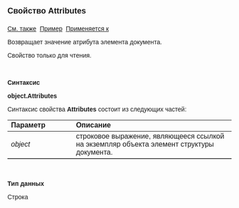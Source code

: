 <html>
<head>
<title>Элемент структуры документа\Attributes</title>
</head>

<body>

<p><strong><font size="4" face="Arial">Свойство Attributes<br>
<br>
</font></strong><font face="Arial"><a href="../../Defs/doc.html">См. 
также</a>&nbsp;
<u>Пример</u>&nbsp; <a href="../ASDocStructureElement.html">Применяется к</a></font></p>

<p><font face="Arial">Возвращает значение атрибута элемента документа.</font></p>

<p><font face="Arial">Свойство только для чтения.</font></p>

<p class="label">&nbsp;</p>

<p class="label"><font face="Arial"><b>Синтаксис</b></font></p>

<p><font face="Arial"><strong>object.Attributes</strong></font></p>

<p><font face="Arial">Синтаксис свойства <strong>Attributes </strong>
состоит из следующих частей:</font></p>

<table border="1" cellPadding="5" cols="2" frame="below" rules="rows">
<TBODY>
  <tr vAlign="top">
    <td class="label" width="29%"><font face="Arial"><b>Параметр</b></font></td>
    <td class="label" width="71%"><font face="Arial"><strong>Описание</strong></font></td>
  </tr>
  <tr>
    <td width="29%"><em><font face="Arial">object</font></em></td>
    <td width="71%"><font face="Arial">строковое выражение, являющееся 
	ссылкой на экземпляр объекта элемент структуры документа.</font></td>
  </tr>
</TBODY>
</table>

<p class="label">&nbsp;</p>

<p class="label"><font face="Arial"><b>Тип данных</b></font></p>

<p class="label"><font face="Arial">Строка</font></p>
<p class="label">&nbsp;</p>
</body>
</html>
